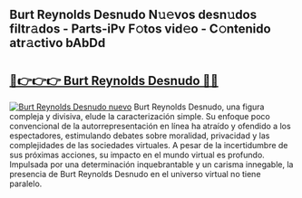 ## Burt Reynolds Desnudo N𝚞𝚎vos desn𝚞dos filtr𝚊dos - Parts-iPv F𝚘tos vid𝚎o - C𝚘ntenido atr𝚊ctivo bAbDd

# <h2><a href="http://mb6soo.tromn.icu/?c=Burt+Reynolds+Desnudo">🔗👉👉👉 Burt Reynolds Desnudo 🔗🔗</a></h2>

[![Burt Reynolds Desnudo nuevo](https://i.imgur.com/pEAQMta.gif)](http://mb6soo.tromn.icu/?c=Burt+Reynolds+Desnudo)
Burt Reynolds Desnudo, una figura compleja y divisiva, elude la caracterización simple. Su enfoque poco convencional de la autorrepresentación en línea ha atraído y ofendido a los espectadores, estimulando debates sobre moralidad, privacidad y las complejidades de las sociedades virtuales. A pesar de la incertidumbre de sus próximas acciones, su impacto en el mundo virtual es profundo. Impulsada por una determinación inquebrantable y un carisma innegable, la presencia de Burt Reynolds Desnudo en el universo virtual no tiene paralelo.
